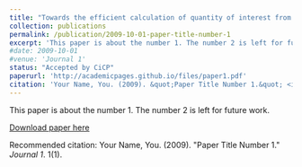 ```yaml
---
title: "Towards the efficient calculation of quantity of interest from steady Euler equations I: a dual-consistent DWR-based h-adaptive Newton-GMG solver"
collection: publications
permalink: /publication/2009-10-01-paper-title-number-1
excerpt: 'This paper is about the number 1. The number 2 is left for future work.'
#date: 2009-10-01
#venue: 'Journal 1'
status: "Accepted by CiCP"
paperurl: 'http://academicpages.github.io/files/paper1.pdf'
citation: 'Your Name, You. (2009). &quot;Paper Title Number 1.&quot; <i>Journal 1</i>. 1(1).'
---
```

This paper is about the number 1. The number 2 is left for future work.

[Download paper here](https://github.com/shankswang953/shankswang953.github.io.git/files/towardsI.pdf)

Recommended citation: Your Name, You. (2009). "Paper Title Number 1." <i>Journal 1</i>. 1(1).
